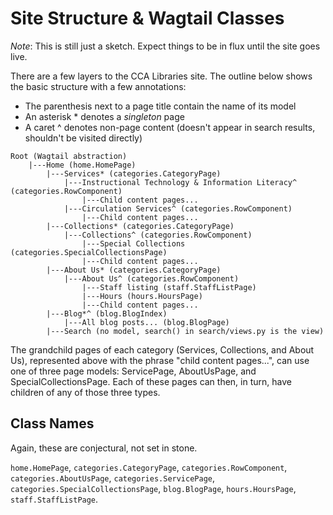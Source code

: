 # Site Structure & Wagtail Classes

_Note_: This is still just a sketch. Expect things to be in flux until the site goes live.

There are a few layers to the CCA Libraries site. The outline below shows the basic structure with a few annotations:

- The parenthesis next to a page title contain the name of its model
- An asterisk \* denotes a _singleton_ page
- A caret ^ denotes non-page content (doesn't appear in search results, shouldn't be visited directly)

```
Root (Wagtail abstraction)
    |---Home (home.HomePage)
        |---Services* (categories.CategoryPage)
            |---Instructional Technology & Information Literacy^ (categories.RowComponent)
                |---Child content pages...
            |---Circulation Services^ (categories.RowComponent)
                |---Child content pages...
        |---Collections* (categories.CategoryPage)
            |---Collections^ (categories.RowComponent)
                |---Special Collections (categories.SpecialCollectionsPage)
                |---Child content pages...
        |---About Us* (categories.CategoryPage)
            |---About Us^ (categories.RowComponent)
                |---Staff listing (staff.StaffListPage)
                |---Hours (hours.HoursPage)
                |---Child content pages...
        |---Blog*^ (blog.BlogIndex)
            |---All blog posts... (blog.BlogPage)
        |---Search (no model, search() in search/views.py is the view)
```

The grandchild pages of each category (Services, Collections, and About Us), represented above with the phrase "child content pages...", can use one of three page models: ServicePage, AboutUsPage, and SpecialCollectionsPage. Each of these pages can then, in turn, have children of any of those three types.

## Class Names

Again, these are conjectural, not set in stone.

`home.HomePage`, `categories.CategoryPage`, `categories.RowComponent`, `categories.AboutUsPage`, `categories.ServicePage`, `categories.SpecialCollectionsPage`, `blog.BlogPage`, `hours.HoursPage`, `staff.StaffListPage`.
